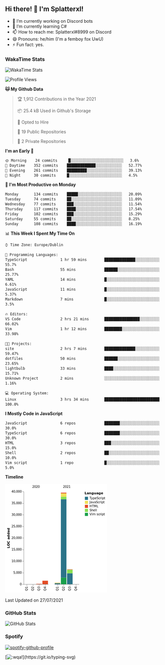 ## Hi there! 👋 I'm Splatterxl!

- 🔭 I’m currently working on Discord bots
- 🌱 I’m currently learning C#
- 📫 How to reach me: Splatterxl#8999 on Discord
- 😄 Pronouns: he/him (I'm a femboy fox UwU)
- ⚡ Fun fact: yes.

### WakaTime Stats
![WakaTime Stats](https://wakatime.com/share/@Splatterxl/3171b454-6d7f-4cf9-91d7-768613f3b8c2.svg)
<!--START_SECTION:waka-->
![Profile Views](http://img.shields.io/badge/Profile%20Views-15-blue)

**🐱 My Github Data** 

> 🏆 1,912 Contributions in the Year 2021
 > 
> 📦 25.4 kB Used in Github's Storage 
 > 
> 💼 Opted to Hire
 > 
> 📜 19 Public Repositories 
 > 
> 🔑 2 Private Repositories  
 > 
**I'm an Early 🐤** 

```text
🌞 Morning    24 commits     █░░░░░░░░░░░░░░░░░░░░░░░░   3.6% 
🌆 Daytime    352 commits    █████████████░░░░░░░░░░░░   52.77% 
🌃 Evening    261 commits    █████████░░░░░░░░░░░░░░░░   39.13% 
🌙 Night      30 commits     █░░░░░░░░░░░░░░░░░░░░░░░░   4.5%

```
📅 **I'm Most Productive on Monday** 

```text
Monday       134 commits    █████░░░░░░░░░░░░░░░░░░░░   20.09% 
Tuesday      74 commits     ██░░░░░░░░░░░░░░░░░░░░░░░   11.09% 
Wednesday    77 commits     ███░░░░░░░░░░░░░░░░░░░░░░   11.54% 
Thursday     117 commits    ████░░░░░░░░░░░░░░░░░░░░░   17.54% 
Friday       102 commits    ███░░░░░░░░░░░░░░░░░░░░░░   15.29% 
Saturday     55 commits     ██░░░░░░░░░░░░░░░░░░░░░░░   8.25% 
Sunday       108 commits    ████░░░░░░░░░░░░░░░░░░░░░   16.19%

```


📊 **This Week I Spent My Time On** 

```text
⌚︎ Time Zone: Europe/Dublin

💬 Programming Languages: 
TypeScript               1 hr 59 mins        ██████████████░░░░░░░░░░░   55.7% 
Bash                     55 mins             ██████░░░░░░░░░░░░░░░░░░░   25.77% 
YAML                     14 mins             █░░░░░░░░░░░░░░░░░░░░░░░░   6.61% 
JavaScript               11 mins             █░░░░░░░░░░░░░░░░░░░░░░░░   5.37% 
Markdown                 7 mins              █░░░░░░░░░░░░░░░░░░░░░░░░   3.5%

🔥 Editors: 
VS Code                  2 hrs 21 mins       ████████████████░░░░░░░░░   66.02% 
Vim                      1 hr 12 mins        ████████░░░░░░░░░░░░░░░░░   33.98%

🐱‍💻 Projects: 
site                     2 hrs 7 mins        ██████████████░░░░░░░░░░░   59.47% 
dotfiles                 50 mins             ██████░░░░░░░░░░░░░░░░░░░   23.65% 
lightbulb                33 mins             ████░░░░░░░░░░░░░░░░░░░░░   15.71% 
Unknown Project          2 mins              ░░░░░░░░░░░░░░░░░░░░░░░░░   1.16%

💻 Operating System: 
Linux                    3 hrs 34 mins       █████████████████████████   100.0%

```

**I Mostly Code in JavaScript** 

```text
JavaScript               6 repos             ███████░░░░░░░░░░░░░░░░░░   30.0% 
TypeScript               6 repos             ███████░░░░░░░░░░░░░░░░░░   30.0% 
HTML                     3 repos             ███░░░░░░░░░░░░░░░░░░░░░░   15.0% 
Shell                    2 repos             ██░░░░░░░░░░░░░░░░░░░░░░░   10.0% 
Vim script               1 repo              █░░░░░░░░░░░░░░░░░░░░░░░░   5.0%

```


**Timeline**

![Chart not found](https://raw.githubusercontent.com/nearlySplat/nearlySplat/master/charts/bar_graph.png) 


 Last Updated on 27/07/2021
<!--END_SECTION:waka-->


### GitHub Stats
![GitHub Stats](https://github-readme-stats.vercel.app/api?username=nearlySplat&count_private=true&show_icons=true&theme=dark)

### Spotify
[![spotify-github-profile](https://spotify-github-profile.vercel.app/api/view?uid=4bpfhqbsq53u8bm0qckym0pb0&cover_image=true&theme=default)](https://spotify-github-profile.vercel.app/api/view?uid=4bpfhqbsq53u8bm0qckym0pb0&redirect=true)

[![:wqa!](https://readme-typing-svg.herokuapp.com?font=Fira+Code&color=aaaaaa&center=false&vCenter=false&lines=%3Awqa!)](https://git.io/typing-svg)
